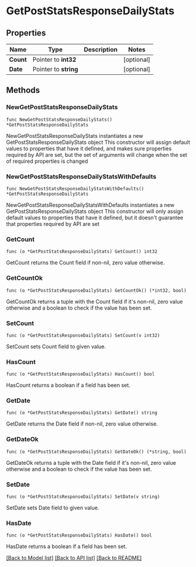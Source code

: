 # GetPostStatsResponseDailyStats

## Properties

Name | Type | Description | Notes
------------ | ------------- | ------------- | -------------
**Count** | Pointer to **int32** |  | [optional] 
**Date** | Pointer to **string** |  | [optional] 

## Methods

### NewGetPostStatsResponseDailyStats

`func NewGetPostStatsResponseDailyStats() *GetPostStatsResponseDailyStats`

NewGetPostStatsResponseDailyStats instantiates a new GetPostStatsResponseDailyStats object
This constructor will assign default values to properties that have it defined,
and makes sure properties required by API are set, but the set of arguments
will change when the set of required properties is changed

### NewGetPostStatsResponseDailyStatsWithDefaults

`func NewGetPostStatsResponseDailyStatsWithDefaults() *GetPostStatsResponseDailyStats`

NewGetPostStatsResponseDailyStatsWithDefaults instantiates a new GetPostStatsResponseDailyStats object
This constructor will only assign default values to properties that have it defined,
but it doesn't guarantee that properties required by API are set

### GetCount

`func (o *GetPostStatsResponseDailyStats) GetCount() int32`

GetCount returns the Count field if non-nil, zero value otherwise.

### GetCountOk

`func (o *GetPostStatsResponseDailyStats) GetCountOk() (*int32, bool)`

GetCountOk returns a tuple with the Count field if it's non-nil, zero value otherwise
and a boolean to check if the value has been set.

### SetCount

`func (o *GetPostStatsResponseDailyStats) SetCount(v int32)`

SetCount sets Count field to given value.

### HasCount

`func (o *GetPostStatsResponseDailyStats) HasCount() bool`

HasCount returns a boolean if a field has been set.

### GetDate

`func (o *GetPostStatsResponseDailyStats) GetDate() string`

GetDate returns the Date field if non-nil, zero value otherwise.

### GetDateOk

`func (o *GetPostStatsResponseDailyStats) GetDateOk() (*string, bool)`

GetDateOk returns a tuple with the Date field if it's non-nil, zero value otherwise
and a boolean to check if the value has been set.

### SetDate

`func (o *GetPostStatsResponseDailyStats) SetDate(v string)`

SetDate sets Date field to given value.

### HasDate

`func (o *GetPostStatsResponseDailyStats) HasDate() bool`

HasDate returns a boolean if a field has been set.


[[Back to Model list]](../README.md#documentation-for-models) [[Back to API list]](../README.md#documentation-for-api-endpoints) [[Back to README]](../README.md)


